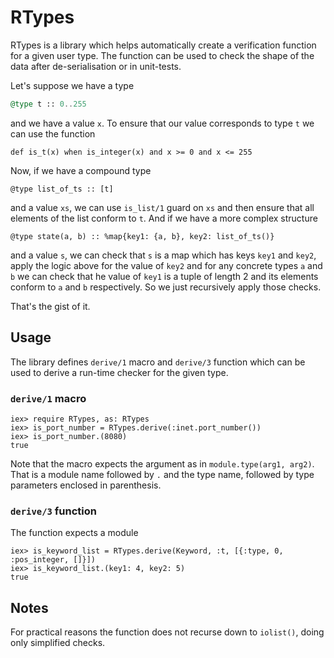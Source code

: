 # RTypes

RTypes is a library which helps automatically create a verification function for
a given user type. The function can be used to check the shape of the data after
de-serialisation or in unit-tests.

Let's suppose we have a type

```elixir
@type t :: 0..255
```

and we have a value `x`. To ensure that our value corresponds to type `t` we can
use the function

```
def is_t(x) when is_integer(x) and x >= 0 and x <= 255
```

Now, if we have a compound type

```
@type list_of_ts :: [t]
```

and a value `xs`, we can use `is_list/1` guard on `xs` and then ensure that all
elements of the list conform to `t`. And if we have a more complex structure

```
@type state(a, b) :: %map{key1: {a, b}, key2: list_of_ts()}
```

and a value `s`, we can check that `s` is a map which has keys `key1` and
`key2`, apply the logic above for the value of `key2` and for any concrete types
`a` and `b` we can check that he value of `key1` is a tuple of length 2 and its
elements conform to `a` and `b` respectively. So we just recursively apply those
checks.

That's the gist of it.

## Usage

The library defines `derive/1` macro and `derive/3` function which can be used
to derive a run-time checker for the given type.

### `derive/1` macro

  ```
  iex> require RTypes, as: RTypes
  iex> is_port_number = RTypes.derive(:inet.port_number())
  iex> is_port_number.(8080)
  true
  ```

Note that the macro expects the argument as in `module.type(arg1, arg2)`. That
is a module name followed by `.` and the type name, followed by type parameters
enclosed in parenthesis.

### `derive/3` function

The function expects a module

  ```
  iex> is_keyword_list = RTypes.derive(Keyword, :t, [{:type, 0, :pos_integer, []}])
  iex> is_keyword_list.(key1: 4, key2: 5)
  true
  ```

## Notes

For practical reasons the function does not recurse down to `iolist()`, doing
only simplified checks.
